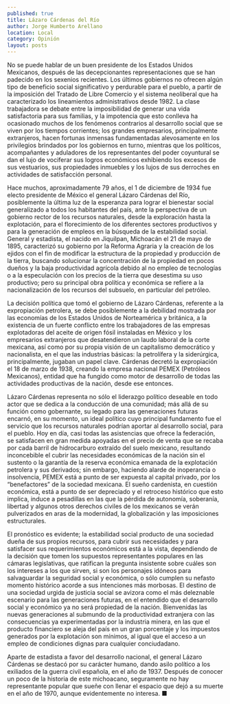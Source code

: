 ```yaml
---
published: true
title: Lázaro Cárdenas del Río
author: Jorge Humberto Arellano
location: Local
category: Opinión
layout: posts
---
```


No se puede hablar de un buen presidente de los Estados Unidos Mexicanos, después de las decepcionantes representaciones que se han padecido en los sexenios recientes. Los últimos gobiernos no ofrecen algún tipo de beneficio social significativo y perdurable para el pueblo, a partir de la imposición del Tratado de Libre Comercio y el sistema neoliberal que ha caracterizado los lineamientos administrativos desde 1982. La clase trabajadora se debate entre la imposibilidad de generar una vida satisfactoria para sus familias, y la impotencia que esto conlleva ha ocasionado muchos de los fenómenos contrarios al desarrollo social que se viven por los tiempos corrientes; los grandes empresarios, principalmente extranjeros, hacen fortunas inmensas fundamentadas alevosamente en los privilegios brindados por los gobiernos en turno, mientras que los políticos, acompañantes y aduladores de los representantes del poder coyuntural se dan el lujo de vociferar sus logros económicos exhibiendo los excesos de sus vestuarios, sus propiedades inmuebles y los lujos de sus derroches en actividades de satisfacción personal.

Hace muchos, aproximadamente 79 años, el 1 de diciembre de 1934 fue electo presidente de México el general Lázaro Cárdenas del Río, posiblemente la última luz de la esperanza para lograr el bienestar social generalizado a todos los habitantes del país, ante la perspectiva de un gobierno rector de los recursos naturales, desde la exploración hasta la explotación, para el florecimiento de los diferentes sectores productivos y para la generación de empleos en la búsqueda de la estabilidad social. General y estadista, el nacido en Jiquilpan, Michoacán el 21 de mayo de 1895, caracterizó su gobierno por la Reforma Agraria y la creación de los ejidos con el fin de modificar la estructura de la propiedad y producción de la tierra, buscando solucionar la concentración de la propiedad en pocos dueños y la baja productividad agrícola debido al no empleo de tecnologías o a la especulación con los precios de la tierra que desestima su uso productivo; pero su principal obra política y económica se refiere a la nacionalización de los recursos del subsuelo, en particular del petróleo.

La decisión política que tomó el gobierno de Lázaro Cárdenas, referente a la expropiación petrolera, se debe posiblemente a la debilidad mostrada por las economías de los Estados Unidos de Norteamérica y británica, a la existencia de un fuerte conflicto entre los trabajadores de las empresas explotadoras del aceite de origen fósil instaladas en México y los empresarios extranjeros que desatendieron un laudo laboral de la corte mexicana, así como por su propia visión de un capitalismo democrático y nacionalista, en el que las industrias básicas: la petrolífera y la siderúrgica, principalmente, jugaban un papel clave. Cárdenas decretó la expropiación el 18 de marzo de 1938, creando la empresa nacional PEMEX (Petróleos Mexicanos), entidad que ha fungido como motor de desarrollo de todas las actividades productivas de la nación, desde ese entonces.

Lázaro Cárdenas representa no sólo el liderazgo político deseable en todo actor que se dedica a la conducción de una comunidad; más allá de su función como gobernante, su legado para las generaciones futuras encarnó, en su momento, un ideal político cuyo principal fundamento fue el servicio que los recursos naturales podrían aportar al desarrollo social, para el pueblo. Hoy en día, casi todas las asistencias que ofrece la federación, se satisfacen en gran medida apoyadas en el precio de venta que se recaba por cada barril de hidrocarburo extraído del suelo mexicano, resultando inconcebible el cubrir las necesidades económicas de la nación sin el sustento o la garantía de la reserva económica emanada de la explotación petrolera y sus derivados; sin embargo, haciendo alarde de inoperancia o insolvencia, PEMEX está a punto de ser expuesta al capital privado, por los “benefactores” de la sociedad mexicana. El sueño cardenista, en cuestión económica, está a punto de ser depreciado y el retroceso histórico que esto implica, induce a pesadillas en las que la pérdida de autonomía, soberanía, libertad y algunos otros derechos civiles de los mexicanos se verán pulverizados en aras de la modernidad, la globalización y las imposiciones estructurales.

El pronóstico es evidente; la estabilidad social producto de una sociedad dueña de sus propios recursos, para cubrir sus necesidades y para satisfacer sus requerimientos económicos está a la vista, dependiendo de la decisión que tomen los supuestos representantes populares en las cámaras legislativas, que ratifican la pregunta insistente sobre cuáles son los intereses a los que sirven, si son los personajes idóneos para salvaguardar la seguridad social y económica, o sólo cumplen su nefasto momento histórico acorde a sus intenciones más morbosas. El destino de una sociedad urgida de justicia social se avizora como el más deleznable escenario para las generaciones futuras, en el entendido que el desarrollo social y económico ya no será propiedad de la nación. Bienvenidas las nuevas generaciones al submundo de la productividad extranjera con las consecuencias ya experimentadas por la industria minera, en las que el producto financiero se aleja del país en un gran porcentaje y los impuestos generados por la explotación son mínimos, al igual que el acceso a un empleo de condiciones dignas para cualquier conciudadano.

Aparte de estadista a favor del desarrollo nacional, el general Lázaro Cárdenas se destacó por su carácter humano, dando asilo político a los exiliados de la guerra civil española, en el año de 1937. Después de conocer un poco de la historia de este michoacano, seguramente no hay representante popular que sueñe con llenar el espacio que dejó a su muerte en el año de 1970, aunque evidentemente no interesa. ■
